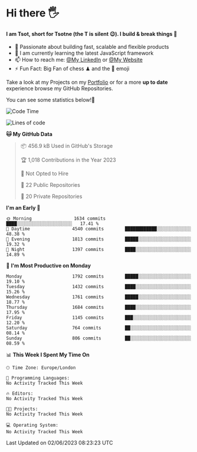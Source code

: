 # Hi there :raised_hand_with_fingers_splayed:
#### I am Tsot, short for Tsotne (the T is silent :wink:). I build & break things :space_invader:
- :telescope: Passionate about building fast, scalable and flexible products
- :seedling: I am currently learning the latest JavaScript framework 
- :mailbox: How to reach me: [@My LinkedIn](https://www.linkedin.com/in/tsotne-gvadzabia/) or [@My Website](https://tsotne.co.uk/contact)
- :zap: Fun Fact: Big Fan of chess ♟ and the 👾 emoji

Take a look at my Projects on my [Portfolio](https://tsotne.co.uk/) or for a more **up to date** experience browse my GitHub Repositories.

You can see some statistics below!:space_invader:
<!--START_SECTION:waka-->
![Code Time](http://img.shields.io/badge/Code%20Time-761%20hrs%202%20mins-blue)

![Lines of code](https://img.shields.io/badge/From%20Hello%20World%20I%27ve%20Written-5.2%20million%20lines%20of%20code-blue)

**🐱 My GitHub Data** 

> 📦 456.9 kB Used in GitHub's Storage 
 > 
> 🏆 1,018 Contributions in the Year 2023
 > 
> 🚫 Not Opted to Hire
 > 
> 📜 22 Public Repositories 
 > 
> 🔑 20 Private Repositories 
 > 
**I'm an Early 🐤** 

```text
🌞 Morning                1634 commits        ████░░░░░░░░░░░░░░░░░░░░░   17.41 % 
🌆 Daytime                4540 commits        ████████████░░░░░░░░░░░░░   48.38 % 
🌃 Evening                1813 commits        █████░░░░░░░░░░░░░░░░░░░░   19.32 % 
🌙 Night                  1397 commits        ████░░░░░░░░░░░░░░░░░░░░░   14.89 % 
```
📅 **I'm Most Productive on Monday** 

```text
Monday                   1792 commits        █████░░░░░░░░░░░░░░░░░░░░   19.10 % 
Tuesday                  1432 commits        ████░░░░░░░░░░░░░░░░░░░░░   15.26 % 
Wednesday                1761 commits        █████░░░░░░░░░░░░░░░░░░░░   18.77 % 
Thursday                 1684 commits        ████░░░░░░░░░░░░░░░░░░░░░   17.95 % 
Friday                   1145 commits        ███░░░░░░░░░░░░░░░░░░░░░░   12.20 % 
Saturday                 764 commits         ██░░░░░░░░░░░░░░░░░░░░░░░   08.14 % 
Sunday                   806 commits         ██░░░░░░░░░░░░░░░░░░░░░░░   08.59 % 
```


📊 **This Week I Spent My Time On** 

```text
🕑︎ Time Zone: Europe/London

💬 Programming Languages: 
No Activity Tracked This Week

🔥 Editors: 
No Activity Tracked This Week

🐱‍💻 Projects: 
No Activity Tracked This Week

💻 Operating System: 
No Activity Tracked This Week
```


 Last Updated on 02/06/2023 08:23:23 UTC
<!--END_SECTION:waka-->
